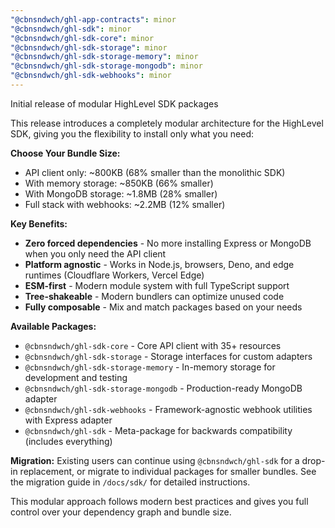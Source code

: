```yaml
---
"@cbnsndwch/ghl-app-contracts": minor
"@cbnsndwch/ghl-sdk": minor
"@cbnsndwch/ghl-sdk-core": minor
"@cbnsndwch/ghl-sdk-storage": minor
"@cbnsndwch/ghl-sdk-storage-memory": minor
"@cbnsndwch/ghl-sdk-storage-mongodb": minor
"@cbnsndwch/ghl-sdk-webhooks": minor
---
```


Initial release of modular HighLevel SDK packages

This release introduces a completely modular architecture for the HighLevel SDK, giving you the flexibility to install only what you need:

**Choose Your Bundle Size:**

- API client only: ~800KB (68% smaller than the monolithic SDK)
- With memory storage: ~850KB (66% smaller)
- With MongoDB storage: ~1.8MB (28% smaller)
- Full stack with webhooks: ~2.2MB (12% smaller)

**Key Benefits:**

- **Zero forced dependencies** - No more installing Express or MongoDB when you only need the API client
- **Platform agnostic** - Works in Node.js, browsers, Deno, and edge runtimes (Cloudflare Workers, Vercel Edge)
- **ESM-first** - Modern module system with full TypeScript support
- **Tree-shakeable** - Modern bundlers can optimize unused code
- **Fully composable** - Mix and match packages based on your needs

**Available Packages:**

- `@cbnsndwch/ghl-sdk-core` - Core API client with 35+ resources
- `@cbnsndwch/ghl-sdk-storage` - Storage interfaces for custom adapters
- `@cbnsndwch/ghl-sdk-storage-memory` - In-memory storage for development and testing
- `@cbnsndwch/ghl-sdk-storage-mongodb` - Production-ready MongoDB adapter
- `@cbnsndwch/ghl-sdk-webhooks` - Framework-agnostic webhook utilities with Express adapter
- `@cbnsndwch/ghl-sdk` - Meta-package for backwards compatibility (includes everything)

**Migration:** Existing users can continue using `@cbnsndwch/ghl-sdk` for a drop-in replacement, or migrate to individual packages for smaller bundles. See the migration guide in `/docs/sdk/` for detailed instructions.

This modular approach follows modern best practices and gives you full control over your dependency graph and bundle size.
